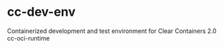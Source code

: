 # cc-dev-env
Containerized development and test environment for Clear Containers 2.0 cc-oci-runtime
